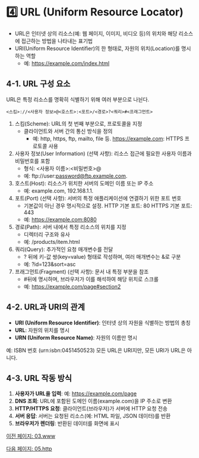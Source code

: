 # 4️⃣ URL (Uniform Resource Locator)
- URL은 인터넷 상의 리소스(예: 웹 페이지, 이미지, 비디오 등)의 위치와 해당 리소스에 접근하는 방법을 나타내는 표기법
- URI(Uniform Resource Identifier)의 한 형태로, 자원의 위치(Location)를 명시하는 역할
    - 예: https://example.com/index.html

## 4-1. URL 구성 요소
URL은 특정 리소스를 명확히 식별하기 위해 여러 부분으로 나뉜다.

`<스킴>://<사용자 정보>@<호스트>:<포트>/<경로>?<쿼리>#<프래그먼트>`

1. 스킴(Scheme): URL의 첫 번째 부분으로, 프로토콜을 지정
    - 클라이언트와 서버 간의 통신 방식을 정의
        - 예: http, https, ftp, mailto, file 등. https://example.com: HTTPS 프로토콜 사용
2. 사용자 정보(User Information) (선택 사항): 리소스 접근에 필요한 사용자 이름과 비밀번호를 포함
    - 형식: <사용자 이름>:<비밀번호>@
    - 예: ftp://user:password@ftp.example.com.
3. 호스트(Host): 리소스가 위치한 서버의 도메인 이름 또는 IP 주소
    * 예: example.com, 192.168.1.1.
4. 포트(Port) (선택 사항): 서버의 특정 애플리케이션에 연결하기 위한 포트 번호
    - 기본값이 아닌 경우 명시적으로 설정. HTTP 기본 포트: 80 HTTPS 기본 포트: 443
    - 예: https://example.com:8080
5. 경로(Path): 서버 내에서 특정 리소스의 위치를 지정
    - 디렉터리 구조와 유사
    - 예: /products/item.html
6. 쿼리(Query): 추가적인 요청 매개변수를 전달
    - ? 뒤에 키-값 쌍(key=value) 형태로 작성하며, 여러 매개변수는 &로 구분
    - 예: ?id=123&sort=asc
7. 프래그먼트(Fragment) (선택 사항): 문서 내 특정 부분을 참조
    - #뒤에 명시하며, 브라우저가 이를 해석하여 해당 위치로 스크롤
    - 예: https://example.com/page#section2

## 4-2. URL과 URI의 관계
- **URI (Uniform Resource Identifier)**: 인터넷 상의 자원을 식별하는 방법의 총칭
- **URL**: 자원의 위치를 명시
- **URN (Uniform Resource Name)**: 자원의 이름만 명시

예: ISBN 번호 (urn:isbn:0451450523)
모든 URL은 URI지만, 모든 URI가 URL은 아니다.

## 4-3. URL 작동 방식
1. **사용자가 URL을 입력**: 예: https://example.com/page
2. **DNS 조회**: URL에 포함된 도메인 이름(example.com)을 IP 주소로 변환
3. **HTTP/HTTPS 요청**: 클라이언트(브라우저)가 서버에 HTTP 요청 전송
4. **서버 응답**: 서버는 요청된 리소스(예: HTML 파일, JSON 데이터)를 반환
5. **브라우저가 렌더링**: 반환된 데이터를 화면에 표시

[이전 페이지: 03.www](https://github.com/sslynn22/NHNacademy-java/blob/main/http%20server/docs/03.html.md)

[다음 페이지: 05.http](https://github.com/sslynn22/NHNacademy-java/blob/main/http%20server/docs/05.http.md)
